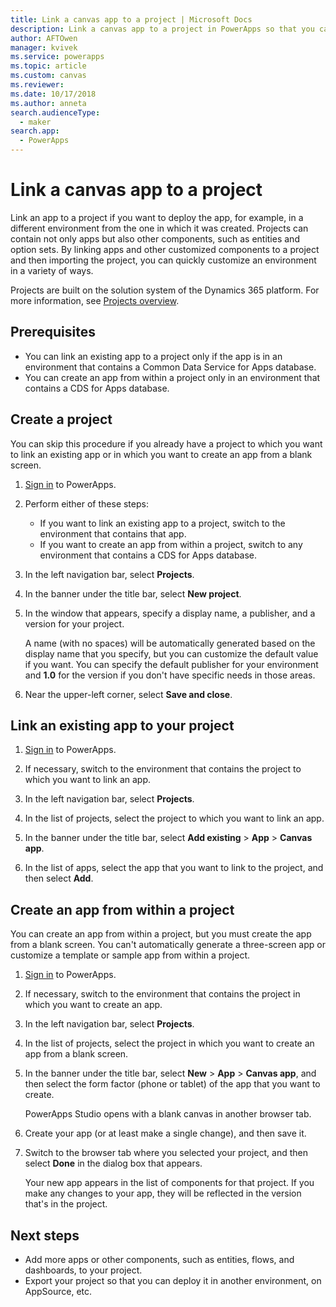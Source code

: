 ```yaml
---
title: Link a canvas app to a project | Microsoft Docs
description: Link a canvas app to a project in PowerApps so that you can deploy the app to another environment
author: AFTOwen
manager: kvivek
ms.service: powerapps
ms.topic: article
ms.custom: canvas
ms.reviewer:
ms.date: 10/17/2018
ms.author: anneta
search.audienceType: 
  - maker
search.app: 
  - PowerApps
---
```

# Link a canvas app to a project

Link an app to a project if you want to deploy the app, for example, in a different environment from the one in which it was created. Projects can contain not only apps but also other components, such as entities and option sets. By linking apps and other customized components to a project and then importing the project, you can quickly customize an environment in a variety of ways.

Projects are built on the solution system of the Dynamics 365 platform. For more information, see [Projects overview](../common-data-service/solutions-overview.md).

## Prerequisites

- You can link an existing app to a project only if the app is in an environment that contains a Common Data Service for Apps database.
- You can create an app from within a project only in an environment that contains a CDS for Apps database.

## Create a project

You can skip this procedure if you already have a project to which you want to link an existing app or in which you want to create an app from a blank screen.

1. [Sign in](https://web.powerapps.com?utm_source=padocs&utm_medium=linkinadoc&utm_campaign=referralsfromdoc) to PowerApps.

1. Perform either of these steps:

    - If you want to link an existing app to a project, switch to the environment that contains that app.
    - If you want to create an app from within a project, switch to any environment that contains a CDS for Apps database.

1. In the left navigation bar, select **Projects**.

1. In the banner under the title bar, select **New project**.

1. In the window that appears, specify a display name, a publisher, and a version for your project.

    A name (with no spaces) will be automatically generated based on the display name that you specify, but you can customize the default value if you want. You can specify the default publisher for your environment and **1.0** for the version if you don't have specific needs in those areas.

1. Near the upper-left corner, select **Save and close**.

## Link an existing app to your project

1. [Sign in](https://web.powerapps.com?utm_source=padocs&utm_medium=linkinadoc&utm_campaign=referralsfromdoc) to PowerApps.

1. If necessary, switch to the environment that contains the project to which you want to link an app.

1. In the left navigation bar, select **Projects**.

1. In the list of projects, select the project to which you want to link an app.

1. In the banner under the title bar, select **Add existing** > **App** > **Canvas app**.

1. In the list of apps, select the app that you want to link to the project, and then select **Add**.

## Create an app from within a project

You can create an app from within a project, but you must create the app from a blank screen. You can't automatically generate a three-screen app or customize a template or sample app from within a project.

1. [Sign in](https://web.powerapps.com?utm_source=padocs&utm_medium=linkinadoc&utm_campaign=referralsfromdoc) to PowerApps.

1. If necessary, switch to the environment that contains the project in which you want to create an app.

1. In the left navigation bar, select **Projects**.

1. In the list of projects, select the project in which you want to create an app from a blank screen.

1. In the banner under the title bar, select **New** > **App** > **Canvas app**, and then select the form factor (phone or tablet) of the app that you want to create.

    PowerApps Studio opens with a blank canvas in another browser tab.

1. Create your app (or at least make a single change), and then save it.

1. Switch to the browser tab where you selected your project, and then select **Done** in the dialog box that appears.

    Your new app appears in the list of components for that project. If you make any changes to your app, they will be reflected in the version that's in the project.

## Next steps

- Add more apps or other components, such as entities, flows, and dashboards, to your project.
- Export your project so that you can deploy it in another environment, on AppSource, etc.